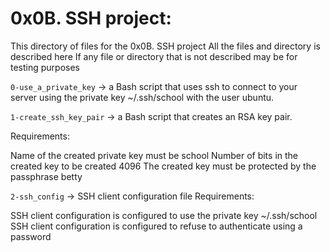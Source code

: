 # 0x0B. SSH project:
This directory of files for the 0x0B. SSH project
All the files and directory is described here
If any file or directory that is not described may be for testing purposes


`0-use_a_private_key` -> a Bash script that uses ssh to connect to your server using the private key ~/.ssh/school with the user ubuntu.


`1-create_ssh_key_pair` -> a Bash script that creates an RSA key pair.

Requirements:

Name of the created private key must be school
Number of bits in the created key to be created 4096
The created key must be protected by the passphrase betty


`2-ssh_config` -> SSH client configuration file
Requirements:

SSH client configuration is configured to use the private key ~/.ssh/school
SSH client configuration is configured to refuse to authenticate using a password

